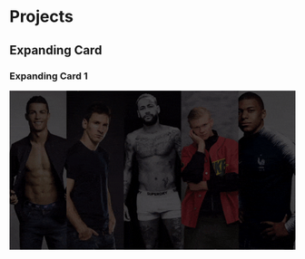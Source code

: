 # Projects

## Expanding Card

### Expanding Card 1

![Expanding Card 1](result/expanding-card-1.gif)
